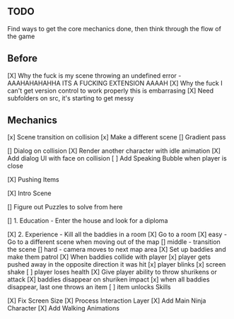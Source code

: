 
TODO
----

Find ways to get the core mechanics done, then think through the flow of the game

Before
------

[X] Why the fuck is my scene throwing an undefined error - AAAHAHAHAHHA ITS A FUCKING EXTENSION AAAAH
[X] Why the fuck I can't get version control to work properly this is embarrasing
[X] Need subfolders on src, it's starting to get messy

Mechanics
---------

[x] Scene transition on collision
    [x] Make a different scene
    [] Gradient pass

[] Dialog on collision
    [X] Render another character with idle animation
    [X] Add dialog UI with face on collision
    [ ] Add Speaking Bubble when player is close

[X] Pushing Items 

[X] Intro Scene

[] Figure out Puzzles to solve from here 

  [] 1. Education - Enter the house and look for a diploma
    

  [X] 2. Experience - Kill all the baddies in a room
    [X] Go to a room
    [X] easy - Go to a different scene when moving out of the map
    [] middle - transition the scene
    [] hard - camera moves to next map area
    [X] Set up baddies and make them patrol
    [X] When baddies collide with player
        [x] player gets pushed away in the opposite direction it was hit
        [x] player blinks
        [x] screen shake
        [ ] player loses health
    [X] Give player ability to throw shurikens or attack
    [X] baddies disappear on shuriken impact
    [x] when all baddies disappear, last one throws an item
    [ ] item unlocks Skills


[X] Fix Screen Size
[X] Process Interaction Layer
[X] Add Main Ninja Character
  [X] Add Walking Animations
